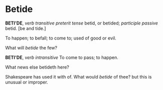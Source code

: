 # Betide

**BETI'DE**, _verb transitive_ _preterit tense_ betid, or betided; _participle passive_ betid. \[be and tide.\]

To happen; to befall; to come to; used of good or evil.

What will _betide_ the few?

**BETI'DE**, _verb intransitive_ To come to pass; to happen.

What news else betideth here?

Shakespeare has used it with of. What would _betide_ of thee? but this is unusual or improper.